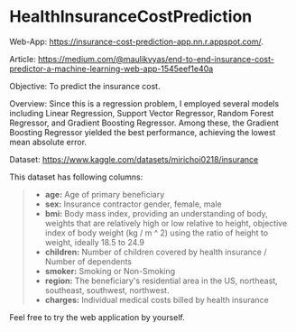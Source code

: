 # HealthInsuranceCostPrediction

Web-App: https://insurance-cost-prediction-app.nn.r.appspot.com/.

Article: https://medium.com/@maulikvyas/end-to-end-insurance-cost-predictor-a-machine-learning-web-app-1545eef1e40a

Objective: To predict the insurance cost. 

Overview: Since this is a regression problem, I employed several models including Linear Regression, Support Vector Regressor, Random Forest Regressor, and Gradient Boosting Regressor. Among these, the Gradient Boosting Regressor yielded the best performance, achieving the lowest mean absolute error.

Dataset: https://www.kaggle.com/datasets/mirichoi0218/insurance

This dataset has following columns:
> - **age:** Age of primary beneficiary
> - **sex:** Insurance contractor gender, female, male
> - **bmi:** Body mass index, providing an understanding of body, weights that are relatively high or low relative to height, objective index of body weight (kg / m ^ 2) using the ratio of height to weight, ideally 18.5 to 24.9
> - **children:** Number of children covered by health insurance / Number of dependents
> - **smoker:** Smoking or Non-Smoking
> - **region:** The beneficiary's residential area in the US, northeast, southeast, southwest, northwest.
> - **charges:** Individual medical costs billed by health insurance

Feel free to try the web application by yourself.


